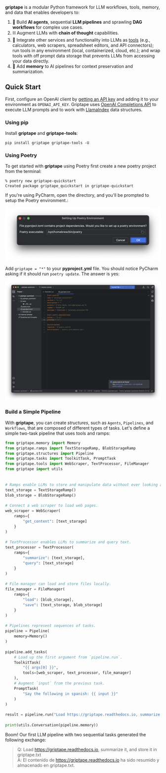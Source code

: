 **griptape** is a modular Python framework for LLM workflows, tools, memory, and data that enables developers to:

1. 🤖 Build **AI agents**, sequential **LLM pipelines** and sprawling **DAG workflows** for complex use cases.
2. ⛓️ Augment LLMs with **chain of thought** capabilities.
3. 🧰️ Integrate other services and functionality into LLMs as [tools](https://github.com/griptape-ai/griptape-tools) (e.g., calculators, web scrapers, spreadsheet editors, and API connectors); run tools in any environment (local, containerized, cloud, etc.); and wrap tools with off prompt data storage that prevents LLMs from accessing your data directly.
4. 💾 Add **memory** to AI pipelines for context preservation and summarization.

## Quick Start

First, configure an OpenAI client by [getting an API key](https://beta.openai.com/account/api-keys) and adding it to your environment as `OPENAI_API_KEY`. Griptape uses [OpenAI Completions API](https://platform.openai.com/docs/guides/completion) to execute LLM prompts and to work with [LlamaIndex](https://gpt-index.readthedocs.io/en/latest/index.html) data structures.

### Using pip

Install **griptape** and **griptape-tools**:

```
pip install griptape griptape-tools -U
```

### Using Poetry

To get started with **griptape** using Poetry first create a new poetry project from the terminal: 

```
% poetry new griptape-quickstart
Created package griptape_quickstart in griptape-quickstart
```

If you're using PyCharm, open the directory, and you'll be prompted to setup the Poetry environment.:

![Poetry Setup](../assets/tools/poetry_setup.png)

Add `griptape = "*"` to your **pyproject.yml** file. You should notice PyCharm asking if it should run `poetry update`. The answer is yes:

![TOML](../assets/tools/toml.png)

### Build a Simple Pipeline

With **griptape**, you can create *structures*, such as `Agents`, `Pipelines`, and `Workflows`, that are composed of different types of tasks. Let's define a simple two-task pipeline that uses tools and ramps:

```python
from griptape.memory import Memory
from griptape.ramps import TextStorageRamp, BlobStorageRamp
from griptape.structures import Pipeline
from griptape.tasks import ToolkitTask, PromptTask
from griptape.tools import WebScraper, TextProcessor, FileManager
from griptape import utils


# Ramps enable LLMs to store and manipulate data without ever looking at it directly.
text_storage = TextStorageRamp()
blob_storage = BlobStorageRamp()

# Connect a web scraper to load web pages.
web_scraper = WebScraper(
    ramps={
        "get_content": [text_storage]
    }
)

# TextProcessor enables LLMs to summarize and query text.
text_processor = TextProcessor(
    ramps={
        "summarize": [text_storage],
        "query": [text_storage]
    }
)

# File manager can load and store files locally.
file_manager = FileManager(
    ramps={
        "load": [blob_storage],
        "save": [text_storage, blob_storage]
    }
)

# Pipelines represent sequences of tasks.
pipeline = Pipeline(
    memory=Memory()
)

pipeline.add_tasks(
    # Load up the first argument from `pipeline.run`.
    ToolkitTask(
        "{{ args[0] }}",
        tools=[web_scraper, text_processor, file_manager]
    ),
    # Augment `input` from the previous task.
    PromptTask(
        "Say the following in spanish: {{ input }}"
    )
)

result = pipeline.run("Load https://griptape.readthedocs.io, summarize it, and store it in griptape.txt")

print(utils.Conversation(pipeline.memory))
```

Boom! Our first LLM pipeline with two sequential tasks generated the following exchange:

> Q: Load https://griptape.readthedocs.io, summarize it, and store it in griptape.txt  
> A: El contenido de https://griptape.readthedocs.io ha sido resumido y almacenado en griptape.txt.